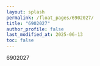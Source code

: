 ```yaml
---
layout: splash
permalink: /float_pages/6902027/
title: "6902027"
author_profile: false
last_modified_at: 2025-06-13
toc: false
---
```

 
6902027
